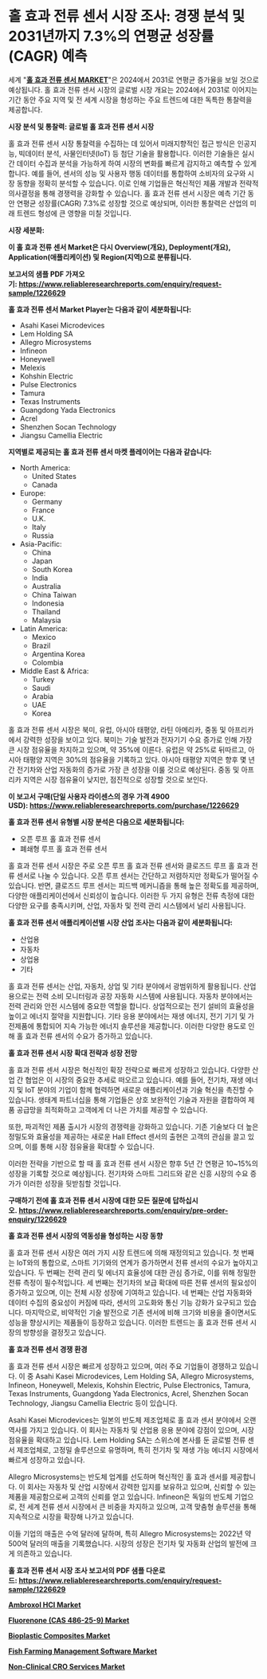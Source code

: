 <p><h1>홀 효과 전류 센서 시장 조사: 경쟁 분석 및 2031년까지 7.3%의 연평균 성장률(CAGR) 예측</h1></p><p>세계 "<strong><a href="https://www.reliableresearchreports.com/hall-effect-current-sensors-r1226629?utm_campaign=105&utm_medium=8&utm_source=Github&utm_content=ia&utm_term=07122024&utm_id=hall-effect-current-sensors">홀 효과 전류 센서 MARKET</a></strong>"은 2024에서 2031로 연평균 증가율을 보일 것으로 예상됩니다. 홀 효과 전류 센서 시장의 글로벌 시장 개요는 2024에서 2031로 이어지는 기간 동안 주요 지역 및 전 세계 시장을 형성하는 주요 트렌드에 대한 독특한 통찰력을 제공합니다.</p>
<p><strong>시장 분석 및 통찰력: 글로벌 홀 효과 전류 센서 시장</strong></p>
<p><p>홀 효과 전류 센서 시장 통찰력을 수집하는 데 있어서 미래지향적인 접근 방식은 인공지능, 빅데이터 분석, 사물인터넷(IoT) 등 첨단 기술을 활용합니다. 이러한 기술들은 실시간 데이터 수집과 분석을 가능하게 하여 시장의 변화를 빠르게 감지하고 예측할 수 있게 합니다. 예를 들어, 센서의 성능 및 사용자 행동 데이터를 통합하여 소비자의 요구와 시장 동향을 정확히 분석할 수 있습니다. 이로 인해 기업들은 혁신적인 제품 개발과 전략적 의사결정을 통해 경쟁력을 강화할 수 있습니다. 홀 효과 전류 센서 시장은 예측 기간 동안 연평균 성장률(CAGR) 7.3%로 성장할 것으로 예상되며, 이러한 통찰력은 산업의 미래 트렌드 형성에 큰 영향을 미칠 것입니다.</p><a href="%7CAUTHORITHY_DOMAIN_URL%7C?utm_campaign=105&utm_medium=8&utm_source=Github&utm_content=ia&utm_term=07122024&utm_id=hall-effect-current-sensors"></a></p>
<p><strong>시장 세분화:</strong></p>
<p><strong>이 홀 효과 전류 센서 Market은 다시 Overview(개요), Deployment(개요), Application(애플리케이션) 및 Region(지역)으로 분류됩니다.</strong></p>
<p><strong>보고서의 샘플 PDF 가져오기:&nbsp;<a href="https://www.reliableresearchreports.com/enquiry/request-sample/1226629?utm_campaign=105&utm_medium=8&utm_source=Github&utm_content=ia&utm_term=07122024&utm_id=hall-effect-current-sensors">https://www.reliableresearchreports.com/enquiry/request-sample/1226629</a></strong><strong></strong></p>
<p><strong>홀 효과 전류 센서 Market Player는 다음과 같이 세분화됩니다:</strong></p>
<p><ul><li>Asahi Kasei Microdevices</li><li>Lem Holding SA</li><li>Allegro Microsystems</li><li>Infineon</li><li>Honeywell</li><li>Melexis</li><li>Kohshin Electric</li><li>Pulse Electronics</li><li>Tamura</li><li>Texas Instruments</li><li>Guangdong Yada Electronics</li><li>Acrel</li><li>Shenzhen Socan Technology</li><li>Jiangsu Camellia Electric</li></ul></p>
<p><strong>지역별로 제공되는 홀 효과 전류 센서 마켓 플레이어는 다음과 같습니다:</strong></p>
<p><ul>
    <li>
        North America:
        <ul>
            <li>United States</li>
            <li>Canada</li>
        </ul>
    </li>
    <li>
        Europe:
        <ul>
            <li>Germany</li>
            <li>France</li>
            <li>U.K.</li>
            <li>Italy</li>
            <li>Russia</li>
        </ul>
    </li>
    <li>
        Asia-Pacific:
        <ul>
            <li>China</li>
            <li>Japan</li>
            <li>South Korea</li>
            <li>India</li>
            <li>Australia</li>
            <li>China Taiwan</li>
            <li>Indonesia</li>
            <li>Thailand</li>
            <li>Malaysia</li>
        </ul>
    </li>
    <li>
        Latin America:
        <ul>
            <li>Mexico</li>
            <li>Brazil</li>
            <li>Argentina Korea</li>
            <li>Colombia</li>
        </ul>
    </li>
    <li>
        Middle East & Africa:
        <ul>
            <li>Turkey</li>
            <li>Saudi</li>
            <li>Arabia</li>
            <li>UAE</li>
            <li>Korea</li>
        </ul>
    </li>
    </ul></p>
<p><p>홀 효과 전류 센서 시장은 북미, 유럽, 아시아 태평양, 라틴 아메리카, 중동 및 아프리카에서 강력한 성장을 보이고 있다. 북미는 기술 발전과 전자기기 수요 증가로 인해 가장 큰 시장 점유율을 차지하고 있으며, 약 35%에 이른다. 유럽은 약 25%로 뒤따르고, 아시아 태평양 지역은 30%의 점유율을 기록하고 있다. 아시아 태평양 지역은 향후 몇 년간 전기차와 산업 자동화의 증가로 가장 큰 성장을 이룰 것으로 예상된다. 중동 및 아프리카 지역은 시장 점유율이 낮지만, 점진적으로 성장할 것으로 보인다.</p></p>
<p><strong>이 보고서 구매(단일 사용자 라이센스의 경우 가격 4900 USD):&nbsp;<a href="https://www.reliableresearchreports.com/purchase/1226629?utm_campaign=105&utm_medium=8&utm_source=Github&utm_content=ia&utm_term=07122024&utm_id=hall-effect-current-sensors">https://www.reliableresearchreports.com/purchase/1226629</a></strong></p>
<p><strong>홀 효과 전류 센서 유형별 시장 분석은 다음으로 세분화됩니다:</strong></p>
<p><ul><li>오픈 루프 홀 효과 전류 센서</li><li>폐쇄형 루프 홀 효과 전류 센서</li></ul></p>
<p><p>홀 효과 전류 센서 시장은 주로 오픈 루프 홀 효과 전류 센서와 클로즈드 루프 홀 효과 전류 센서로 나눌 수 있습니다. 오픈 루프 센서는 간단하고 저렴하지만 정확도가 떨어질 수 있습니다. 반면, 클로즈드 루프 센서는 피드백 메커니즘을 통해 높은 정확도를 제공하며, 다양한 애플리케이션에서 신뢰성이 높습니다. 이러한 두 가지 유형은 전류 측정에 대한 다양한 요구를 충족시키며, 산업, 자동차 및 전력 관리 시스템에서 널리 사용됩니다.</p></p>
<p><strong>홀 효과 전류 센서 애플리케이션별 시장 산업 조사는 다음과 같이 세분화됩니다:</strong></p>
<p><ul><li>산업용</li><li>자동차</li><li>상업용</li><li>기타</li></ul></p>
<p><p>홀 효과 전류 센서는 산업, 자동차, 상업 및 기타 분야에서 광범위하게 활용됩니다. 산업용으로는 전력 소비 모니터링과 공장 자동화 시스템에 사용됩니다. 자동차 분야에서는 전력 관리와 안전 시스템에 중요한 역할을 합니다. 상업적으로는 전기 설비의 효율성을 높이고 에너지 절약을 지원합니다. 기타 응용 분야에서는 재생 에너지, 전기 기기 및 가전제품에 통합되어 지속 가능한 에너지 솔루션을 제공합니다. 이러한 다양한 용도로 인해 홀 효과 전류 센서의 수요가 증가하고 있습니다.</p></p>
<p><strong>홀 효과 전류 센서 시장 확대 전략과 성장 전망</strong></p>
<p><p>홀 효과 전류 센서 시장은 혁신적인 확장 전략으로 빠르게 성장하고 있습니다. 다양한 산업 간 협업은 이 시장의 중요한 추세로 떠오르고 있습니다. 예를 들어, 전기차, 재생 에너지 및 IoT 분야의 기업이 함께 협력하면 새로운 애플리케이션과 기술 혁신을 촉진할 수 있습니다. 생태계 파트너십을 통해 기업들은 상호 보완적인 기술과 자원을 결합하여 제품 공급망을 최적화하고 고객에게 더 나은 가치를 제공할 수 있습니다.</p><p>또한, 파괴적인 제품 출시가 시장의 경쟁력을 강화하고 있습니다. 기존 기술보다 더 높은 정밀도와 효율성을 제공하는 새로운 Hall Effect 센서의 출현은 고객의 관심을 끌고 있으며, 이를 통해 시장 점유율을 확대할 수 있습니다. </p><p>이러한 전략을 기반으로 할 때 홀 효과 전류 센서 시장은 향후 5년 간 연평균 10~15%의 성장을 기록할 것으로 예상됩니다. 전기차와 스마트 그리드와 같은 신흥 시장의 수요 증가가 이러한 성장을 뒷받침할 것입니다.</p></p>
<p><strong>구매하기 전에 홀 효과 전류 센서 시장에 대한 모든 질문에 답하십시오.&nbsp;<a href="https://www.reliableresearchreports.com/enquiry/pre-order-enquiry/1226629?utm_campaign=105&utm_medium=8&utm_source=Github&utm_content=ia&utm_term=07122024&utm_id=hall-effect-current-sensors">https://www.reliableresearchreports.com/enquiry/pre-order-enquiry/1226629</a></strong><strong></strong></p>
<p><strong>홀 효과 전류 센서 시장의 역동성을 형성하는 시장 동향</strong></p>
<p><p>홀 효과 전류 센서 시장은 여러 가지 시장 트렌드에 의해 재정의되고 있습니다. 첫 번째는 IoT와의 통합으로, 스마트 기기와의 연계가 증가하면서 전류 센서의 수요가 높아지고 있습니다. 두 번째는 전력 관리 및 에너지 효율성에 대한 관심 증가로, 이를 위해 정밀한 전류 측정이 필수적입니다. 세 번째는 전기차의 보급 확대에 따른 전류 센서의 필요성이 증가하고 있으며, 이는 전체 시장 성장에 기여하고 있습니다. 네 번째는 산업 자동화와 데이터 수집의 중요성이 커짐에 따라, 센서의 고도화와 통신 기능 강화가 요구되고 있습니다. 마지막으로, 비약적인 기술 발전으로 기존 센서에 비해 크기와 비용을 줄이면서도 성능을 향상시키는 제품들이 등장하고 있습니다. 이러한 트렌드는 홀 효과 전류 센서 시장의 방향성을 결정짓고 있습니다.</p></p>
<p><strong>홀 효과 전류 센서 경쟁 환경</strong></p>
<p><p>홀 효과 전류 센서 시장은 빠르게 성장하고 있으며, 여러 주요 기업들이 경쟁하고 있습니다. 이 중 Asahi Kasei Microdevices, Lem Holding SA, Allegro Microsystems, Infineon, Honeywell, Melexis, Kohshin Electric, Pulse Electronics, Tamura, Texas Instruments, Guangdong Yada Electronics, Acrel, Shenzhen Socan Technology, Jiangsu Camellia Electric 등이 있습니다.</p><p>Asahi Kasei Microdevices는 일본의 반도체 제조업체로 홀 효과 센서 분야에서 오랜 역사를 가지고 있습니다. 이 회사는 자동차 및 산업용 응용 분야에 강점이 있으며, 시장 점유율을 확대하고 있습니다. Lem Holding SA는 스위스에 본사를 둔 글로벌 전류 센서 제조업체로, 고정밀 솔루션으로 유명하며, 특히 전기차 및 재생 가능 에너지 시장에서 빠르게 성장하고 있습니다.</p><p>Allegro Microsystems는 반도체 업계를 선도하며 혁신적인 홀 효과 센서를 제공합니다. 이 회사는 자동차 및 산업 시장에서 강력한 입지를 보유하고 있으며, 신뢰할 수 있는 제품을 제공함으로써 고객의 신뢰를 얻고 있습니다. Infineon은 독일의 반도체 기업으로, 전 세계 전류 센서 시장에서 큰 비중을 차지하고 있으며, 고객 맞춤형 솔루션을 통해 지속적으로 시장을 확장해 나가고 있습니다.</p><p>이들 기업의 매출은 수억 달러에 달하며, 특히 Allegro Microsystems는 2022년 약 500억 달러의 매출을 기록했습니다. 시장의 성장은 전기차 및 자동화 산업의 발전에 크게 의존하고 있습니다.</p></p>
<p><strong>홀 효과 전류 센서 시장 조사 보고서의 PDF 샘플 다운로드:&nbsp;<a href="https://www.reliableresearchreports.com/enquiry/request-sample/1226629?utm_campaign=105&utm_medium=8&utm_source=Github&utm_content=ia&utm_term=07122024&utm_id=hall-effect-current-sensors">https://www.reliableresearchreports.com/enquiry/request-sample/1226629</a></strong></p>
<p><strong><p><a href="https://issuu.com/reportprime-2/docs/ambroxol-hcl-market-size-2030.pptx?utm_campaign=105&utm_medium=8&utm_source=Github&utm_content=ia&utm_term=07122024&utm_id=hall-effect-current-sensors">Ambroxol HCl Market</a></p><p><a href="https://github.com/petbigbeepjn/Market-Research-Report-List-1/blob/main/fluorenone-cas-486-25-9-market.md?utm_campaign=105&utm_medium=8&utm_source=Github&utm_content=ia&utm_term=07122024&utm_id=hall-effect-current-sensors">Fluorenone (CAS 486-25-9) Market</a></p><p><a href="https://github.com/luckyshygirl/Market-Research-Report-List-7/blob/main/bioplastic-composites-market.md?utm_campaign=105&utm_medium=8&utm_source=Github&utm_content=ia&utm_term=07122024&utm_id=hall-effect-current-sensors">Bioplastic Composites Market</a></p><p><a href="https://www.linkedin.com/pulse/fish-farming-management-software-market-report-offers-financial-ukldf?utm_campaign=105&utm_medium=8&utm_source=Github&utm_content=ia&utm_term=07122024&utm_id=hall-effect-current-sensors">Fish Farming Management Software Market</a></p><p><a href="https://issuu.com/reportprime-2/docs/non-clinical-cro-services-market-size-2030.pptx?utm_campaign=105&utm_medium=8&utm_source=Github&utm_content=ia&utm_term=07122024&utm_id=hall-effect-current-sensors">Non-Clinical CRO Services Market</a></p></strong></p>